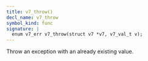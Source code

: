 ```yaml
---
title: v7_throw()
decl_name: v7_throw
symbol_kind: func
signature: |
  enum v7_err v7_throw(struct v7 *v7, v7_val_t v);
---
```


Throw an exception with an already existing value. 

